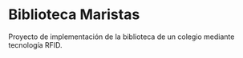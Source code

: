 # Biblioteca Maristas

Proyecto de implementación de la biblioteca de un colegio mediante tecnología RFID.
